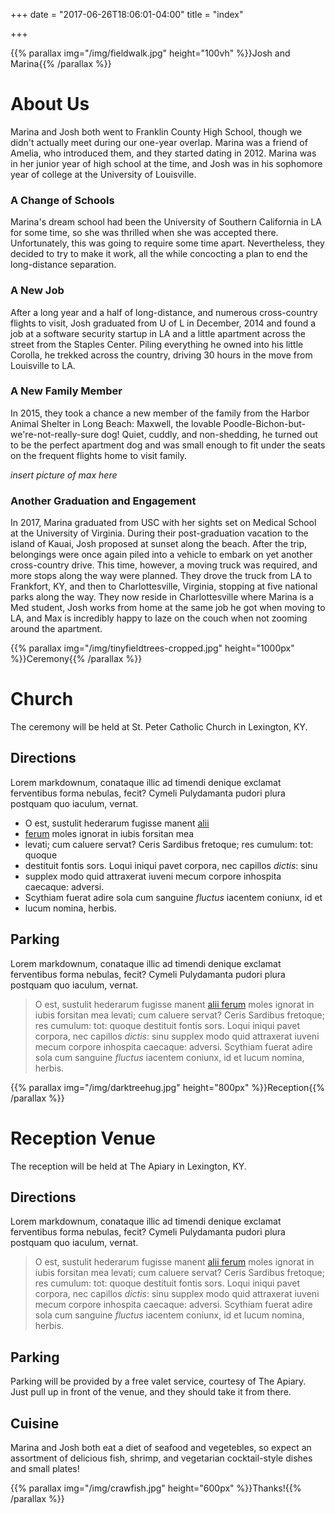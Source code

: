 +++
date = "2017-06-26T18:06:01-04:00"
title = "index"

+++

{{% parallax img="/img/fieldwalk.jpg" height="100vh" %}}Josh and Marina{{% /parallax %}}

# About Us

Marina and Josh both went to Franklin County High School, though we didn't
actually meet during our one-year overlap. Marina was a friend of Amelia, who
introduced them, and they started dating in 2012. Marina was in her junior
year of high school at the time, and Josh was in his sophomore year of
college at the University of Louisville.

### A Change of Schools

Marina's dream school had been the University of Southern California in LA
for some time, so she was thrilled when she was accepted there.
Unfortunately, this was going to require some time apart. Nevertheless, they
decided to try to make it work, all the while concocting a plan to end the
long-distance separation.

### A New Job

After a long year and a half of long-distance, and numerous cross-country
flights to visit, Josh graduated from U of L in December, 2014 and found a
job at a software security startup in LA and a little apartment across the
street from the Staples Center. Piling everything he owned into his little
Corolla, he trekked across the country, driving 30 hours in the move from
Louisville to LA.

### A New Family Member

In 2015, they took a chance a new member of the family from the Harbor Animal
Shelter in Long Beach: Maxwell, the lovable
Poodle-Bichon-but-we're-not-really-sure dog! Quiet, cuddly, and non-shedding,
he turned out to be the perfect apartment dog and was small enough to fit
under the seats on the frequent flights home to visit family.

*insert picture of max here*

### Another Graduation and Engagement

In 2017, Marina graduated from USC with her sights set on Medical School at
the University of Virginia. During their post-graduation vacation to the
island of Kauai, Josh proposed at sunset along the beach. After the trip,
belongings were once again piled into a vehicle to embark on yet another
cross-country drive. This time, however, a moving truck was required, and
more stops along the way were planned. They drove the truck from LA to
Frankfort, KY, and then to Charlottesville, Virginia, stopping at five
national parks along the way. They now reside in Charlottesville where Marina
is a Med student, Josh works from home at the same job he got when moving to
LA, and Max is incredibly happy to laze on the couch when not zooming around
the apartment.

{{% parallax img="/img/tinyfieldtrees-cropped.jpg" height="1000px" %}}Ceremony{{% /parallax %}}

# Church

The ceremony will be held at St. Peter Catholic Church in Lexington, KY.

## Directions

Lorem markdownum, conataque illic ad timendi denique exclamat ferventibus forma
nebulas, fecit? Cymeli Pulydamanta pudori plura postquam quo iaculum, vernat.

* O est, sustulit hederarum fugisse manent [alii](http://google.com)
* [ferum](http://www.funeraparatur.io/in) moles ignorat in iubis forsitan mea
* levati; cum caluere servat? Ceris Sardibus fretoque; res cumulum: tot: quoque
* destituit fontis sors. Loqui iniqui pavet corpora, nec capillos *dictis*: sinu
* supplex modo quid attraxerat iuveni mecum corpore inhospita caecaque: adversi.
* Scythiam fuerat adire sola cum sanguine *fluctus* iacentem coniunx, id et
* lucum nomina, herbis.

## Parking

Lorem markdownum, conataque illic ad timendi denique exclamat ferventibus forma
nebulas, fecit? Cymeli Pulydamanta pudori plura postquam quo iaculum, vernat.

> O est, sustulit hederarum fugisse manent [alii
> ferum](http://www.funeraparatur.io/in) moles ignorat in iubis forsitan mea
> levati; cum caluere servat? Ceris Sardibus fretoque; res cumulum: tot: quoque
> destituit fontis sors. Loqui iniqui pavet corpora, nec capillos *dictis*: sinu
> supplex modo quid attraxerat iuveni mecum corpore inhospita caecaque: adversi.
> Scythiam fuerat adire sola cum sanguine *fluctus* iacentem coniunx, id et
> lucum nomina, herbis.

{{% parallax img="/img/darktreehug.jpg" height="800px" %}}Reception{{% /parallax %}}

# Reception Venue

The reception will be held at The Apiary in Lexington, KY.

## Directions

Lorem markdownum, conataque illic ad timendi denique exclamat ferventibus forma
nebulas, fecit? Cymeli Pulydamanta pudori plura postquam quo iaculum, vernat.

> O est, sustulit hederarum fugisse manent [alii
> ferum](http://www.funeraparatur.io/in) moles ignorat in iubis forsitan mea
> levati; cum caluere servat? Ceris Sardibus fretoque; res cumulum: tot: quoque
> destituit fontis sors. Loqui iniqui pavet corpora, nec capillos *dictis*: sinu
> supplex modo quid attraxerat iuveni mecum corpore inhospita caecaque: adversi.
> Scythiam fuerat adire sola cum sanguine *fluctus* iacentem coniunx, id et
> lucum nomina, herbis.

## Parking

Parking will be provided by a free valet service, courtesy of The Apiary.
Just pull up in front of the venue, and they should take it from there.

## Cuisine

Marina and Josh both eat a diet of seafood and vegetebles, so expect an
assortment of delicious fish, shrimp, and vegetarian cocktail-style dishes
and small plates!

{{% parallax img="/img/crawfish.jpg" height="600px" %}}Thanks!{{% /parallax %}}